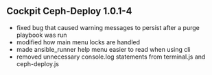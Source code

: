 ## Cockpit Ceph-Deploy 1.0.1-4

* fixed bug that caused warning messages to persist after a purge playbook was run
* modified how main menu locks are handled
* made ansible_runner help menu easier to read when using cli
* removed unnecessary console.log statements from terminal.js and ceph-deploy.js